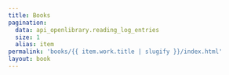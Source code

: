 ```yaml
---
title: Books
pagination:
  data: api_openlibrary.reading_log_entries
  size: 1
  alias: item
permalink: 'books/{{ item.work.title | slugify }}/index.html'
layout: book
---
```

